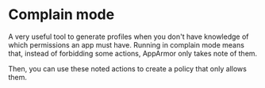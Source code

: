 # Complain mode
A very useful tool to generate profiles when you don't have knowledge of which permissions an app must have. Running in complain mode means that, instead of forbidding some actions, AppArmor only takes note of them.

Then, you can use these noted actions to create a policy that only allows them.
